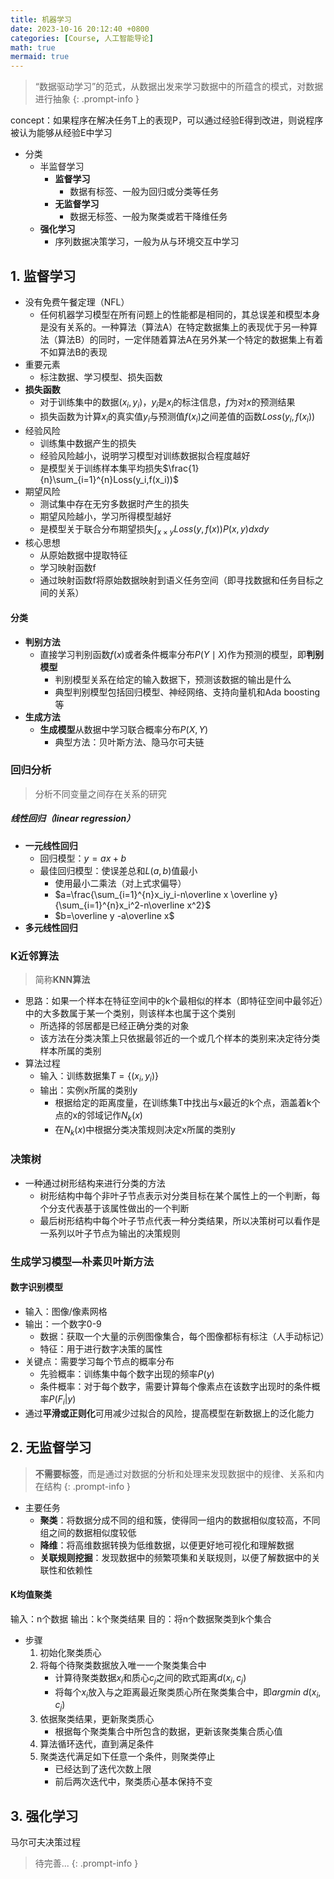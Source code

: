 ```yaml
---
title: 机器学习
date: 2023-10-16 20:12:40 +0800
categories: [Course, 人工智能导论]
math: true
mermaid: true
---
```



> “数据驱动学习”的范式，从数据出发来学习数据中的所蕴含的模式，对数据进行抽象
{: .prompt-info }

concept：如果程序在解决任务T上的表现P，可以通过经验E得到改进，则说程序被认为能够从经验E中学习
- 分类
	- 半监督学习
		- **监督学习**
			- 数据有标签、一般为回归或分类等任务
		- **无监督学习**
			- 数据无标签、一般为聚类或若干降维任务
	- **强化学习**
		- 序列数据决策学习，一般为从与环境交互中学习


## 1. **监督学习**

- 没有免费午餐定理（NFL）
	- 任何机器学习模型在所有问题上的性能都是相同的，其总误差和模型本身是没有关系的。一种算法（算法A）在特定数据集上的表现优于另一种算法（算法B）的同时，一定伴随着算法A在另外某一个特定的数据集上有着不如算法B的表现
- 重要元素
	- 标注数据、学习模型、损失函数
- **损失函数**
	- 对于训练集中的数据$(x_i, y_i)$，$y_i$是$x_i$的标注信息，$f$为对$x$的预测结果
	- 损失函数为计算$x_i$的真实值$y_i$与预测值$f(x_i)$之间差值的函数$Loss(y_i, f(x_i))$
- 经验风险
	- 训练集中数据产生的损失
	- 经验风险越小，说明学习模型对训练数据拟合程度越好
	- 是模型关于训练样本集平均损失$\frac{1}{n}\sum_{i=1}^{n}Loss(y_i,f(x_i))$
- 期望风险
	- 测试集中存在无穷多数据时产生的损失
	- 期望风险越小，学习所得模型越好
	- 是模型关于联合分布期望损失$\int_{x\times y}Loss(y,f(x))P(x,y)dxdy$
- 核心思想
	- 从原始数据中提取特征
	- 学习映射函数f
	- 通过映射函数f将原始数据映射到语义任务空间（即寻找数据和任务目标之间的关系）

#### 分类
- **判别方法**
	- 直接学习判别函数$f(x)$或者条件概率分布$P(Y \mid X)$作为预测的模型，即**判别模型**
		- 判别模型关系在给定的输入数据下，预测该数据的输出是什么
		- 典型判别模型包括回归模型、神经网络、支持向量机和Ada boosting等
- **生成方法**
	- **生成模型**从数据中学习联合概率分布$P(X, Y)$
		- 典型方法：贝叶斯方法、隐马尔可夫链

### 回归分析

> 分析不同变量之间存在关系的研究

##### 线性回归（linear regression）

- **一元线性回归**
	- 回归模型：$y = ax + b$
	- 最佳回归模型：使误差总和$L(a,b)$值最小
		- 使用最小二乘法（对上式求偏导）
		- $a=\frac{\sum_{i=1}^{n}x_iy_i-n\overline x \overline y}{\sum_{i=1}^{n}x_i^2-n\overline x^2}$
		- $b=\overline y -a\overline x$
- **多元线性回归**

### K近邻算法

> 简称**KNN算法**

- 思路：如果一个样本在特征空间中的k个最相似的样本（即特征空间中最邻近）中的大多数属于某一个类别，则该样本也属于这个类别
	- 所选择的邻居都是已经正确分类的对象
	- 该方法在分类决策上只依据最邻近的一个或几个样本的类别来决定待分类样本所属的类别
- 算法过程
	- 输入：训练数据集$T=\{(x_i, y_i)\}$
	- 输出：实例x所属的类别y
		- 根据给定的距离度量，在训练集T中找出与x最近的k个点，涵盖着k个点的x的邻域记作$N_k(x)$
		- 在$N_k(x)$中根据分类决策规则决定x所属的类别y

### 决策树

- 一种通过树形结构来进行分类的方法
	- 树形结构中每个非叶子节点表示对分类目标在某个属性上的一个判断，每个分支代表基于该属性做出的一个判断
	- 最后树形结构中每个叶子节点代表一种分类结果，所以决策树可以看作是一系列以叶子节点为输出的决策规则

### 生成学习模型—朴素贝叶斯方法

#### 数字识别模型

- 输入：图像/像素网格
- 输出：一个数字0-9
	- 数据：获取一个大量的示例图像集合，每个图像都标有标注（人手动标记）
	- 特征：用于进行数字决策的属性
- 关键点：需要学习每个节点的概率分布
	- 先验概率：训练集中每个数字出现的频率$P(y)$
	- 条件概率：对于每个数字，需要计算每个像素点在该数字出现时的条件概率$P(F_i|y)$
- 通过**平滑或正则化**可用减少过拟合的风险，提高模型在新数据上的泛化能力


## 2. **无监督学习**

> **不需要标签**，而是通过对数据的分析和处理来发现数据中的规律、关系和内在结构
{: .prompt-info }

- 主要任务
	- **聚类**：将数据分成不同的组和簇，使得同一组内的数据相似度较高，不同组之间的数据相似度较低
	- **降维**：将高维数据转换为低维数据，以便更好地可视化和理解数据
	- **关联规则挖掘**：发现数据中的频繁项集和关联规则，以便了解数据中的关联性和依赖性

#### K均值聚类

输入：n个数据
输出：k个聚类结果
目的：将n个数据聚类到k个集合
- 步骤
	1. 初始化聚类质心
	2. 将每个待聚类数据放入唯一一个聚类集合中
		- 计算待聚类数据$x_i$和质心$c_j$之间的欧式距离$d(x_i, c_j)$
		- 将每个$x_i$放入与之距离最近聚类质心所在聚类集合中，即$argmin~d(x_i, c_j)$
	3. 依据聚类结果，更新聚类质心
		- 根据每个聚类集合中所包含的数据，更新该聚类集合质心值
	4. 算法循环迭代，直到满足条件
	5. 聚类迭代满足如下任意一个条件，则聚类停止
		- 已经达到了迭代次数上限
		- 前后两次迭代中，聚类质心基本保持不变


## 3. 强化学习

马尔可夫决策过程

> 待完善...
{: .prompt-info }
